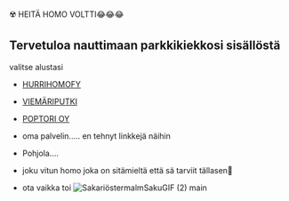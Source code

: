 ☢️ HEITÄ HOMO VOLTTI😂😂😂 
## Tervetuloa nauttimaan parkkikiekkosi sisällöstä
valitse alustasi


- [HURRIHOMOFY](https://open.spotify.com/album/66rQzTqQm0vPJOLD5YveAA) 
- [VIEMÄRIPUTKI](https://www.youtube.com/playlist?list=PL9RFH1XmLdxP99dh7NEyfkgNWM8AICs0w) 

- [POPTORI OY](www.poptori.fi/)

- oma palvelin..... en tehnyt linkkejä näihin
- Pohjola....
- joku vitun homo joka on sitämieltä että sä tarviit tällasen🤑
- ota vaikka toi ![SakariöstermalmSakuGIF (2)](https://github.com/user-attachments/assets/a60cdb90-7a63-4807-ba4f-4c7e5375c1ce)
main
